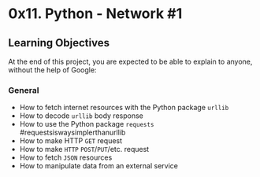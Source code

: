 # 0x11. Python - Network #1

## Learning Objectives

At the end of this project, you are expected to be able to explain to anyone, without the help of Google:
### General

   - How to fetch internet resources with the Python package `urllib`
   - How to decode `urllib` body response
   - How to use the Python package `requests` #requestsiswaysimplerthanurllib
   - How to make HTTP `GET` request
   - How to make `HTTP` `POST`/`PUT`/etc. request
   - How to fetch `JSON` resources
   - How to manipulate data from an external service
